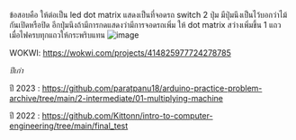 ข้อสอบคือ ให้ต่อเป็น
led dot matrix แสดงเป็นที่จอดรถ
switch 2 ปุ่ม มีปุ่มนึงเป็นไว้บอกว่าไม้กันเปิดหรือปิด อีกปุ่มนึงถ้ามีการกดแสดงว่ามีการจอดรถเพิ่ม ให้ dot matrix สว่างเพิ่มขึ้น 1 แถว
เมื่อไฟครบทุกแถวให้กระพริบแทน
![image](https://github.com/user-attachments/assets/ae578c2c-5edf-4a62-bcc7-223faff09485) 

WOKWI: https://wokwi.com/projects/414825977724278785

*ปีเก่า*

ปี 2023 : https://github.com/paratpanu18/arduino-practice-problem-archive/tree/main/2-intermediate/01-multiplying-machine

ปี 2022 : https://github.com/Kittonn/intro-to-computer-engineering/tree/main/final_test
